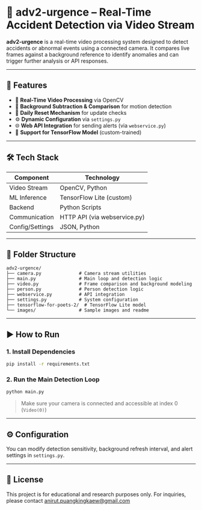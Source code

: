 # 🚨 adv2-urgence – Real-Time Accident Detection via Video Stream

**adv2-urgence** is a real-time video processing system designed to detect accidents or abnormal events using a connected camera. It compares live frames against a background reference to identify anomalies and can trigger further analysis or API responses.

---

## 🚀 Features

-   🎥 **Real-Time Video Processing** via OpenCV
-   🧠 **Background Subtraction & Comparison** for motion detection
-   🔄 **Daily Reset Mechanism** for update checks
-   ⚙️ **Dynamic Configuration** via `settings.py`
-   🌐 **Web API Integration** for sending alerts (via `webservice.py`)
-   🧪 **Support for TensorFlow Model** (custom-trained)

---

## 🛠️ Tech Stack

| Component       | Technology                   |
| --------------- | ---------------------------- |
| Video Stream    | OpenCV, Python               |
| ML Inference    | TensorFlow Lite (custom)     |
| Backend         | Python Scripts               |
| Communication   | HTTP API (via webservice.py) |
| Config/Settings | JSON, Python                 |

---

## 📁 Folder Structure

```
adv2-urgence/
├── camera.py              # Camera stream utilities
├── main.py                # Main loop and detection logic
├── video.py               # Frame comparison and background modeling
├── person.py              # Person detection logic
├── webservice.py          # API integration
├── settings.py            # System configuration
├── tensorflow-for-poets-2/  # TensorFlow Lite model
└── images/                # Sample images and readme
```

---

## ▶️ How to Run

### 1. Install Dependencies

```bash
pip install -r requirements.txt
```

### 2. Run the Main Detection Loop

```bash
python main.py
```

> Make sure your camera is connected and accessible at index 0 (`Video(0)`)

---

## ⚙️ Configuration

You can modify detection sensitivity, background refresh interval, and alert settings in `settings.py`.

---

## 📄 License

This project is for educational and research purposes only. For inquiries, please contact [anirut.puangkingkaew@gmail.com](mailto:anirut.puangkingkaew@gmail.com)
